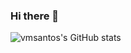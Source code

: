 ### Hi there 👋



![vmsantos's GitHub stats](https://github-readme-stats-7grk.vercel.app/api?username=vmsantos&show_icons=true&theme=radical&count_private=true)


<!--

[![vmsantos's GitHub stats](https://github-readme-stats-7grk.vercel.app/api?username=vmsantos)](https://github.com/vmsantos/github-readme-stats)

![vmsantos's GitHub stats](https://github-readme-stats-7grk.vercel.app/api?username=vmsantos&count_private=true)

![vmsantos's GitHub stats](https://github-readme-stats-7grk.vercel.app/api?username=vmsantos&show_icons=true)

**vmsantos/vmsantos** is a ✨ _special_ ✨ repository because its `README.md` (this file) appears on your GitHub profile.

Here are some ideas to get you started:

- 🔭 I’m currently working on ...
- 🌱 I’m currently learning ...
- 👯 I’m looking to collaborate on ...
- 🤔 I’m looking for help with ...
- 💬 Ask me about ...
- 📫 How to reach me: ...
- 😄 Pronouns: ...
- ⚡ Fun fact: ...
-->
